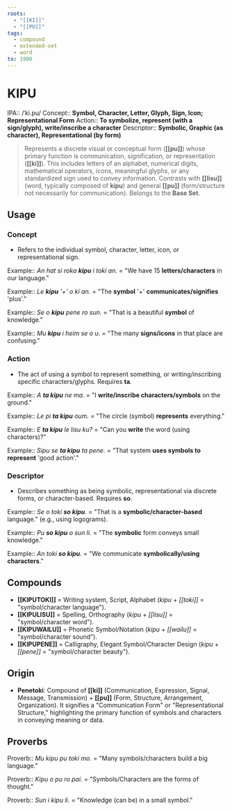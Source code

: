 ```yaml
---
roots:
  - "[[KI]]"
  - "[[PU]]"
tags:
  - compound
  - extended-set
  - word
to: 1900
---
```


# KIPU

IPA::           /ˈki.pu/
Concept::       **Symbol, Character, Letter, Glyph, Sign, Icon; Representational Form**
Action::        **To symbolize, represent (with a sign/glyph), write/inscribe a character**
Descriptor::    **Symbolic, Graphic (as character), Representational (by form)**

> Represents a discrete visual or conceptual form (**[[pu]]**) whose primary function is communication, signification, or representation (**[[ki]]**). This includes letters of an alphabet, numerical digits, mathematical operators, icons, meaningful glyphs, or any standardized sign used to convey information. Contrasts with **[[lisu]]** (word, typically composed of **kipu**) and general **[[pu]]** (form/structure not necessarily for communication). Belongs to the **Base Set**.

## Usage

### Concept
*   Refers to the individual symbol, character, letter, icon, or representational sign.

Example::   *An hat si roka **kipu** i toki an.* = "We have 15 **letters/characters** in our language." 

Example::   *Le **kipu** '+' o ki an.* = "The **symbol** '+' **communicates/signifies** 'plus'."

Example::   *Se o **kipu** pene ro sun.* = "That is a beautiful **symbol** of knowledge."

Example::   *Mu **kipu** i heim se o u.* = "The many **signs/icons** in that place are confusing."

### Action
*   The act of using a symbol to represent something, or writing/inscribing specific characters/glyphs. Requires **ta**.

Example::   *A **ta kipu** ne ma.* = "I **write/inscribe characters/symbols** on the ground."

Example::   *Le pi **ta kipu** oum.* = "The circle (symbol) **represents** everything."

Example::   *E **ta kipu** le lisu ku?* = "Can you **write** the word (using characters)?"

Example::   *Sipu se **ta kipu** ta pene.* = "That system **uses symbols to represent** 'good action'."

### Descriptor
*   Describes something as being symbolic, representational via discrete forms, or character-based. Requires **so**.

Example::   *Se o toki **so kipu**.* = "That is a **symbolic/character-based** language." (e.g., using logograms).

Example::   *Pu **so kipu** o sun li.* = "The **symbolic** form conveys small knowledge."

Example::   *An toki **so kipu**.* = "We communicate **symbolically/using characters**."

## Compounds

*   **[[KIPUTOKI]]** = Writing system, Script, Alphabet (*kipu* + *[[toki]]* = "symbol/character language").
*   **[[KIPULISU]]** = Spelling, Orthography (*kipu* + *[[lisu]]* = "symbol/character word").
*   **[[KIPUWAILU]]** = Phonetic Symbol/Notation (*kipu* + *[[wailu]]* = "symbol/character sound").
*   **[[KIPUPENE]]** = Calligraphy, Elegant Symbol/Character Design (*kipu* + *[[pene]]* = "symbol/character beauty").

## Origin

*   **Penetoki**: Compound of **[[ki]]** (Communication, Expression, Signal, Message, Transmission) + **[[pu]]** (Form, Structure, Arrangement, Organization). It signifies a "Communication Form" or "Representational Structure," highlighting the primary function of symbols and characters in conveying meaning or data.

## Proverbs

Proverb:: *Mu kipu pu toki mo.* = "Many symbols/characters build a big language."

Proverb:: *Kipu o pu ro pai.* = "Symbols/Characters are the forms of thought."

Proverb:: *Sun i kipu li.* = "Knowledge (can be) in a small symbol."